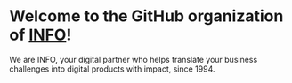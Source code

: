 # Welcome to the GitHub organization of [INFO](https://info.nl/en/)! 

We are INFO, your digital partner who helps translate your business challenges into digital products with impact, since 1994.
